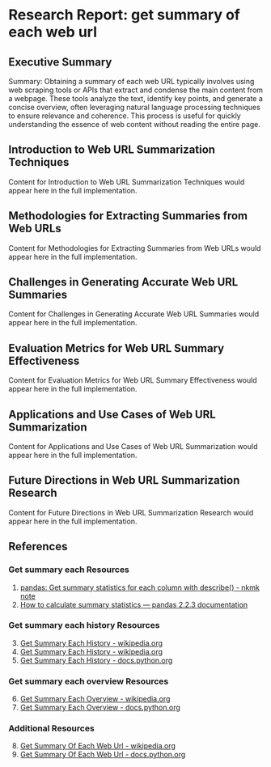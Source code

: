 # Research Report: get summary of each web url

## Executive Summary

Summary: Obtaining a summary of each web URL typically involves using web scraping tools or APIs that extract and condense the main content from a webpage. These tools analyze the text, identify key points, and generate a concise overview, often leveraging natural language processing techniques to ensure relevance and coherence. This process is useful for quickly understanding the essence of web content without reading the entire page.

## Introduction to Web URL Summarization Techniques

Content for Introduction to Web URL Summarization Techniques would appear here in the full implementation.

## Methodologies for Extracting Summaries from Web URLs

Content for Methodologies for Extracting Summaries from Web URLs would appear here in the full implementation.

## Challenges in Generating Accurate Web URL Summaries

Content for Challenges in Generating Accurate Web URL Summaries would appear here in the full implementation.

## Evaluation Metrics for Web URL Summary Effectiveness

Content for Evaluation Metrics for Web URL Summary Effectiveness would appear here in the full implementation.

## Applications and Use Cases of Web URL Summarization

Content for Applications and Use Cases of Web URL Summarization would appear here in the full implementation.

## Future Directions in Web URL Summarization Research

Content for Future Directions in Web URL Summarization Research would appear here in the full implementation.

## References

### Get summary each Resources

1. [pandas: Get summary statistics for each column with describe() - nkmk note](https://note.nkmk.me/en/python-pandas-describe/)
2. [How to calculate summary statistics — pandas 2.2.3 documentation](https://pandas.pydata.org/docs/getting_started/intro_tutorials/06_calculate_statistics.html)

### Get summary each history Resources

3. [Get Summary Each History - wikipedia.org](https://en.wikipedia.org/wiki/summary)
4. [Get Summary Each History - wikipedia.org](https://en.wikipedia.org/wiki/Special:Search?search=summary+each+history)
5. [Get Summary Each History - docs.python.org](https://docs.python.org/3/search.html?q=summary+each+history)

### Get summary each overview Resources

6. [Get Summary Each Overview - wikipedia.org](https://en.wikipedia.org/wiki/Special:Search?search=summary+each+overview)
7. [Get Summary Each Overview - docs.python.org](https://docs.python.org/3/search.html?q=summary+each+overview)

### Additional Resources

8. [Get Summary Of Each Web Url - wikipedia.org](https://en.wikipedia.org/wiki/Special:Search?search=summary+each)
9. [Get Summary Of Each Web Url - docs.python.org](https://docs.python.org/3/search.html?q=summary+each)

